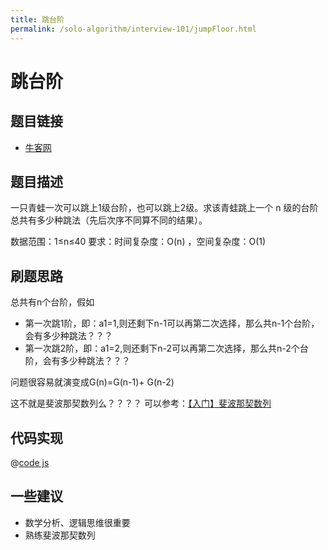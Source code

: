 ```yaml
---
title: 跳台阶
permalink: /solo-algorithm/interview-101/jumpFloor.html
---
```


# 跳台阶

## 题目链接

- [牛客网](https://www.nowcoder.com/practice/8c82a5b80378478f9484d87d1c5f12a4)

## 题目描述

一只青蛙一次可以跳上1级台阶，也可以跳上2级。求该青蛙跳上一个 n 级的台阶总共有多少种跳法（先后次序不同算不同的结果）。

数据范围：1≤n≤40
要求：时间复杂度：O(n) ，空间复杂度：O(1)

## 刷题思路

总共有n个台阶，假如

- 第一次跳1阶，即：a1=1,则还剩下n-1可以再第二次选择，那么共n-1个台阶，会有多少种跳法？？？
- 第一次跳2阶，即：a1=2,则还剩下n-2可以再第二次选择，那么共n-2个台阶，会有多少种跳法？？？

问题很容易就演变成G(n)=G(n-1)+ G(n-2)

这不就是斐波那契数列么？？？？ 可以参考：[【入门】斐波那契数列](fibonacci.md)

## 代码实现

@[code js](@algorithm/sword-point/动态规划/jumpFloor.js)

## 一些建议

- 数学分析、逻辑思维很重要
- 熟练斐波那契数列

